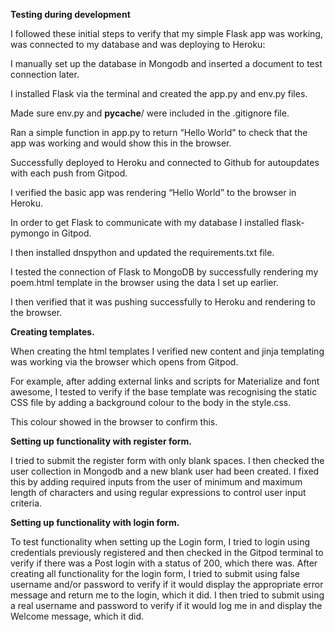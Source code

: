 **Testing during development**

I followed these initial steps to verify that my simple Flask app was working, was connected to my database and was deploying to Heroku:

I manually set up the database in Mongodb and inserted a document to test connection later. 

I installed Flask  via the terminal and created the app.py and env.py files.

Made sure env.py and __pycache__/ were included in the .gitignore file.

Ran a simple function in app.py  to return “Hello World” to check that the app was working and would show this in the browser.

Successfully deployed to Heroku and connected to Github for autoupdates with each push from Gitpod.

I verified the basic app was rendering “Hello World” to the browser in Heroku. 

In order to get Flask to communicate with my database I installed flask-pymongo in Gitpod.

I then installed dnspython and  updated the requirements.txt file. 

I tested the connection of Flask to MongoDB by successfully rendering my poem.html template in the browser using the data I set up earlier.

I then verified that it was pushing successfully to Heroku and rendering to the browser.


**Creating templates.**

When creating the html templates I verified new content and jinja templating was working via the browser which opens from Gitpod.

For example, after adding external links and scripts for Materialize and font awesome,  I  tested to verify if the base template was recognising the static CSS file by adding a background colour to the body in the style.css.

This colour showed in the browser to confirm this. 


**Setting up functionality with register form.**

I tried to submit the register form with only blank spaces. I then checked the user collection in Mongodb and a new blank user had been created. 
I fixed this by adding required inputs from the user of minimum and maximum length of characters and using regular expressions to control user input criteria. 
 
**Setting up functionality with login form.**

To test functionality when setting up the Login form, I tried to login using credentials previously registered and then checked in the Gitpod terminal to verify if there was a Post login with a status of 200, which there was. 
After creating all functionality for the login form, I tried to submit using false username and/or password to verify if it would display the appropriate error message and return me to the login, which it did.
I then tried to submit using a real username and password to verify if it would log me in and display the Welcome message, which it did. 